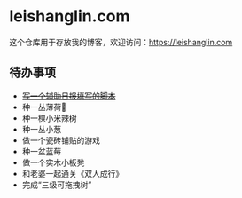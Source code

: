 # leishanglin.com

这个仓库用于存放我的博客，欢迎访问：https://leishanglin.com

## 待办事项

- [~~写一个辅助日报填写的脚本~~](/zh-CN/git/git-today.md)
- 种一丛薄荷🌿
- 种一棵小米辣树
- 种一丛小葱
- 做一个瓷砖铺贴的游戏
- 种一盆蓝莓
- 做一个实木小板凳
- 和老婆一起通关《双人成行》
- 完成“三级可拖拽树”
